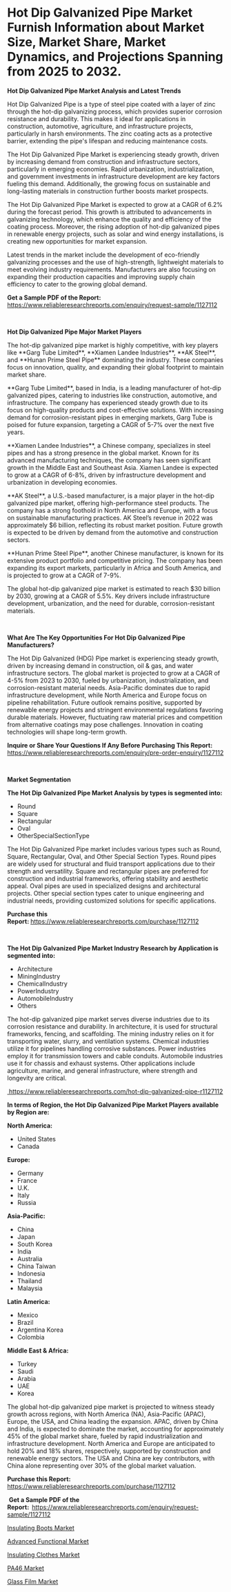 <p><h1>Hot Dip Galvanized Pipe Market Furnish Information about Market Size, Market Share, Market Dynamics, and Projections Spanning from 2025 to 2032.</h1></p><p><strong>Hot Dip Galvanized Pipe Market Analysis and Latest Trends</strong></p>
<p><p>Hot Dip Galvanized Pipe is a type of steel pipe coated with a layer of zinc through the hot-dip galvanizing process, which provides superior corrosion resistance and durability. This makes it ideal for applications in construction, automotive, agriculture, and infrastructure projects, particularly in harsh environments. The zinc coating acts as a protective barrier, extending the pipe's lifespan and reducing maintenance costs.</p><p>The Hot Dip Galvanized Pipe Market is experiencing steady growth, driven by increasing demand from construction and infrastructure sectors, particularly in emerging economies. Rapid urbanization, industrialization, and government investments in infrastructure development are key factors fueling this demand. Additionally, the growing focus on sustainable and long-lasting materials in construction further boosts market prospects.</p><p>The Hot Dip Galvanized Pipe Market is expected to grow at a CAGR of 6.2% during the forecast period. This growth is attributed to advancements in galvanizing technology, which enhance the quality and efficiency of the coating process. Moreover, the rising adoption of hot-dip galvanized pipes in renewable energy projects, such as solar and wind energy installations, is creating new opportunities for market expansion.</p><p>Latest trends in the market include the development of eco-friendly galvanizing processes and the use of high-strength, lightweight materials to meet evolving industry requirements. Manufacturers are also focusing on expanding their production capacities and improving supply chain efficiency to cater to the growing global demand.</p></p>
<p><strong>Get a Sample PDF of the Report:&nbsp;</strong> <a href="https://www.reliableresearchreports.com/enquiry/request-sample/1127112?utm_campaign=10&utm_medium=2&utm_source=Github&utm_content=ia&utm_term=25012025&utm_id=hot-dip-galvanized-pipe">https://www.reliableresearchreports.com/enquiry/request-sample/1127112</a></p>
<p>&nbsp;</p>
<p><strong>Hot Dip Galvanized Pipe Major Market Players</strong></p>
<p><p>The hot-dip galvanized pipe market is highly competitive, with key players like **Garg Tube Limited**, **Xiamen Landee Industries**, **AK Steel**, and **Hunan Prime Steel Pipe** dominating the industry. These companies focus on innovation, quality, and expanding their global footprint to maintain market share.</p><p>**Garg Tube Limited**, based in India, is a leading manufacturer of hot-dip galvanized pipes, catering to industries like construction, automotive, and infrastructure. The company has experienced steady growth due to its focus on high-quality products and cost-effective solutions. With increasing demand for corrosion-resistant pipes in emerging markets, Garg Tube is poised for future expansion, targeting a CAGR of 5-7% over the next five years.</p><p>**Xiamen Landee Industries**, a Chinese company, specializes in steel pipes and has a strong presence in the global market. Known for its advanced manufacturing techniques, the company has seen significant growth in the Middle East and Southeast Asia. Xiamen Landee is expected to grow at a CAGR of 6-8%, driven by infrastructure development and urbanization in developing economies.</p><p>**AK Steel**, a U.S.-based manufacturer, is a major player in the hot-dip galvanized pipe market, offering high-performance steel products. The company has a strong foothold in North America and Europe, with a focus on sustainable manufacturing practices. AK Steel’s revenue in 2022 was approximately $6 billion, reflecting its robust market position. Future growth is expected to be driven by demand from the automotive and construction sectors.</p><p>**Hunan Prime Steel Pipe**, another Chinese manufacturer, is known for its extensive product portfolio and competitive pricing. The company has been expanding its export markets, particularly in Africa and South America, and is projected to grow at a CAGR of 7-9%.</p><p>The global hot-dip galvanized pipe market is estimated to reach $30 billion by 2030, growing at a CAGR of 5.5%. Key drivers include infrastructure development, urbanization, and the need for durable, corrosion-resistant materials.</p></p>
<p>&nbsp;</p>
<p><strong>What Are The Key Opportunities For Hot Dip Galvanized Pipe Manufacturers?</strong></p>
<p><p>The Hot Dip Galvanized (HDG) Pipe market is experiencing steady growth, driven by increasing demand in construction, oil & gas, and water infrastructure sectors. The global market is projected to grow at a CAGR of 4-5% from 2023 to 2030, fueled by urbanization, industrialization, and corrosion-resistant material needs. Asia-Pacific dominates due to rapid infrastructure development, while North America and Europe focus on pipeline rehabilitation. Future outlook remains positive, supported by renewable energy projects and stringent environmental regulations favoring durable materials. However, fluctuating raw material prices and competition from alternative coatings may pose challenges. Innovation in coating technologies will shape long-term growth.</p></p>
<p><strong>Inquire or Share Your Questions If Any Before Purchasing This Report:</strong> <a href="https://www.reliableresearchreports.com/enquiry/pre-order-enquiry/1127112?utm_campaign=10&utm_medium=2&utm_source=Github&utm_content=ia&utm_term=25012025&utm_id=hot-dip-galvanized-pipe">https://www.reliableresearchreports.com/enquiry/pre-order-enquiry/1127112</a></p>
<p>&nbsp;</p>
<p><strong>Market Segmentation</strong></p>
<p><strong>The Hot Dip Galvanized Pipe Market Analysis by types is segmented into:</strong></p>
<p><ul><li>Round</li><li>Square</li><li>Rectangular</li><li>Oval</li><li>OtherSpecialSectionType</li></ul></p>
<p><p>The Hot Dip Galvanized Pipe market includes various types such as Round, Square, Rectangular, Oval, and Other Special Section Types. Round pipes are widely used for structural and fluid transport applications due to their strength and versatility. Square and rectangular pipes are preferred for construction and industrial frameworks, offering stability and aesthetic appeal. Oval pipes are used in specialized designs and architectural projects. Other special section types cater to unique engineering and industrial needs, providing customized solutions for specific applications.</p></p>
<p><strong>Purchase this Report:&nbsp;</strong><a href="https://www.reliableresearchreports.com/purchase/1127112?utm_campaign=10&utm_medium=2&utm_source=Github&utm_content=ia&utm_term=25012025&utm_id=hot-dip-galvanized-pipe">https://www.reliableresearchreports.com/purchase/1127112</a></p>
<p>&nbsp;</p>
<p><strong>The Hot Dip Galvanized Pipe Market Industry Research by Application is segmented into:</strong></p>
<p><ul><li>Architecture</li><li>MiningIndustry</li><li>ChemicalIndustry</li><li>PowerIndustry</li><li>AutomobileIndustry</li><li>Others</li></ul></p>
<p><p>The hot-dip galvanized pipe market serves diverse industries due to its corrosion resistance and durability. In architecture, it is used for structural frameworks, fencing, and scaffolding. The mining industry relies on it for transporting water, slurry, and ventilation systems. Chemical industries utilize it for pipelines handling corrosive substances. Power industries employ it for transmission towers and cable conduits. Automobile industries use it for chassis and exhaust systems. Other applications include agriculture, marine, and general infrastructure, where strength and longevity are critical.</p></p>
<p><a href="https://www.reliableresearchreports.com/hot-dip-galvanized-pipe-r1127112?utm_campaign=10&utm_medium=2&utm_source=Github&utm_content=ia&utm_term=25012025&utm_id=hot-dip-galvanized-pipe">&nbsp;https://www.reliableresearchreports.com/hot-dip-galvanized-pipe-r1127112</a></p>
<p><strong>In terms of Region, the Hot Dip Galvanized Pipe Market Players available by Region are:</strong></p>
<p>
    <p> <strong> North America: </strong>
        <ul>
            <li>United States</li>
            <li>Canada</li>
        </ul>
        </p> 
    <p> <strong> Europe: </strong>
        <ul>
            <li>Germany</li>
            <li>France</li>
            <li>U.K.</li>
            <li>Italy</li>
            <li>Russia</li>
        </ul>
        </p> 
    <p> <strong> Asia-Pacific: </strong>
        <ul>
            <li>China</li>
            <li>Japan</li>
            <li>South Korea</li>
            <li>India</li>
            <li>Australia</li>
            <li>China Taiwan</li>
            <li>Indonesia</li>
            <li>Thailand</li>
            <li>Malaysia</li>
        </ul>
        </p> 
    <p> <strong> Latin America: </strong>
        <ul>
            <li>Mexico</li>
            <li>Brazil</li>
            <li>Argentina Korea</li>
            <li>Colombia</li>
        </ul>
        </p> 
    <p> <strong> Middle East & Africa: </strong>
        <ul>
            <li>Turkey</li>
            <li>Saudi</li>
            <li>Arabia</li>
            <li>UAE</li>
            <li>Korea</li>
        </ul>
    </p>
    </p>
<p><p>The global hot-dip galvanized pipe market is projected to witness steady growth across regions, with North America (NA), Asia-Pacific (APAC), Europe, the USA, and China leading the expansion. APAC, driven by China and India, is expected to dominate the market, accounting for approximately 45% of the global market share, fueled by rapid industrialization and infrastructure development. North America and Europe are anticipated to hold 20% and 18% shares, respectively, supported by construction and renewable energy sectors. The USA and China are key contributors, with China alone representing over 30% of the global market valuation.</p></p>
<p><strong>Purchase this Report: </strong><a href="https://www.reliableresearchreports.com/purchase/1127112?utm_campaign=10&utm_medium=2&utm_source=Github&utm_content=ia&utm_term=25012025&utm_id=hot-dip-galvanized-pipe">https://www.reliableresearchreports.com/purchase/1127112</a></p>
<p>&nbsp;<strong>Get a Sample PDF of the Report:&nbsp;&nbsp;</strong><a href="https://www.reliableresearchreports.com/enquiry/request-sample/1127112?utm_campaign=10&utm_medium=2&utm_source=Github&utm_content=ia&utm_term=25012025&utm_id=hot-dip-galvanized-pipe">https://www.reliableresearchreports.com/enquiry/request-sample/1127112</a></p>
<p><strong></strong></p>
<p><p><a href="https://github.com/ygfu6u/Market-Research-Report-List-1/blob/main/insulating-boots-market.md?utm_campaign=10&utm_medium=2&utm_source=Github&utm_content=ia&utm_term=25012025&utm_id=hot-dip-galvanized-pipe">Insulating Boots Market</a></p><p><a href="https://github.com/millionkaryn68/Market-Research-Report-List-1/blob/main/advanced-functional-market.md?utm_campaign=10&utm_medium=2&utm_source=Github&utm_content=ia&utm_term=25012025&utm_id=hot-dip-galvanized-pipe">Advanced Functional Market</a></p><p><a href="https://github.com/JubayerMia832/Market-Research-Report-List-1/blob/main/insulating-clothes-market.md?utm_campaign=10&utm_medium=2&utm_source=Github&utm_content=ia&utm_term=25012025&utm_id=hot-dip-galvanized-pipe">Insulating Clothes Market</a></p><p><a href="https://github.com/leopardmicheal7019/Market-Research-Report-List-1/blob/main/pa46-market.md?utm_campaign=10&utm_medium=2&utm_source=Github&utm_content=ia&utm_term=25012025&utm_id=hot-dip-galvanized-pipe">PA46 Market</a></p><p><a href="https://github.com/domoniqueluoma76/Market-Research-Report-List-1/blob/main/glass-film-market.md?utm_campaign=10&utm_medium=2&utm_source=Github&utm_content=ia&utm_term=25012025&utm_id=hot-dip-galvanized-pipe">Glass Film Market</a></p></p>